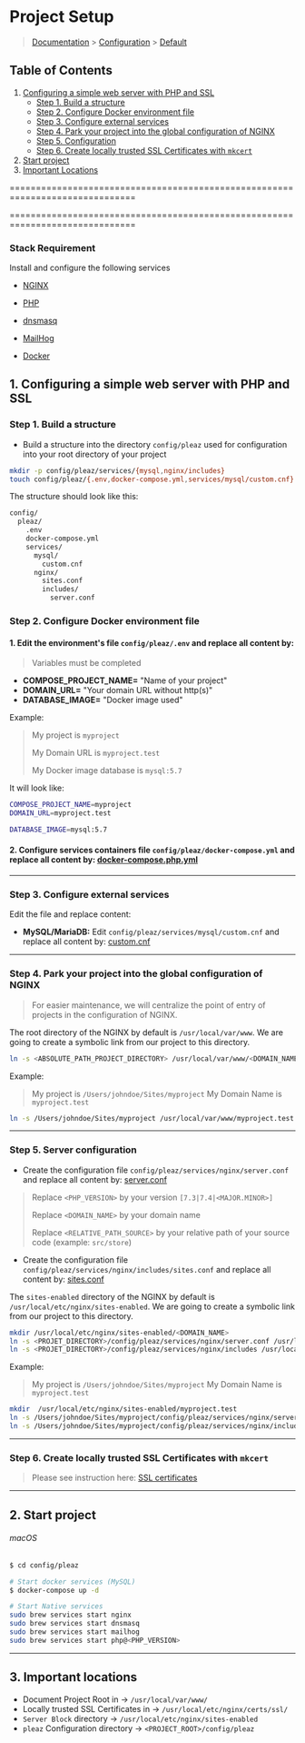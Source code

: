 # Project Setup

> [Documentation](../../../readme.md) > [Configuration](../../readme.md) > [Default](default.md)

## Table of Contents
1. [Configuring a simple web server with PHP and SSL](#markdown-header-1-configuring-a-simple-web-server-with-php-fpm-and-ssl)
    * [Step 1. Build a structure](#markdown-header-step-1-build-a-structure)
    * [Step 2. Configure Docker environment file](#markdown-header-step-2-configure-docker-environment-file)
    * [Step 3. Configure external services](#markdown-header-step-3-configure-externam-services)
    * [Step 4. Park your project into the global configuration of NGINX](#markdown-header-step-4-park-your-project-into-global-configuration-of-nginx)
    * [Step 5. Configuration](#markdown-header-step-5-configuration)
    * [Step 6. Create locally trusted SSL Certificates with `mkcert`](#markdown-header-step-6-create-locally-trusted-ssl-certificates-with-mkcert)
2. [Start project](#markdown-header-2-start-project)
3. [Important Locations](#markdown-header-3-important-locations)

==============================================================================

==============================================================================

### Stack Requirement
Install and configure the following services
- [NGINX](../../../installation/macos/nginx.md)

- [PHP](../../../installation/macos/php.md)

- [dnsmasq](../../../installation/macos/dnsmasq.md)

- [MailHog](../../../installation/macos/mailhog.md)

- [Docker](../../../installation/macos/docker.md)

## 1. Configuring a simple web server with PHP and SSL

### Step 1. Build a structure

* Build a structure into the directory `config/pleaz` used for configuration into your root directory of your project
```bash
mkdir -p config/pleaz/services/{mysql,nginx/includes}
touch config/pleaz/{.env,docker-compose.yml,services/mysql/custom.cnf}
```

The structure should look like this:
```bash
config/
  pleaz/
    .env
    docker-compose.yml
    services/
      mysql/
        custom.cnf
      nginx/
        sites.conf
        includes/
          server.conf
```

### Step 2. Configure Docker environment file

#### 1. Edit the environment's file `config/pleaz/.env` and replace all content by:

> Variables must be completed

- **COMPOSE_PROJECT_NAME=** "Name of your project"
- **DOMAIN_URL=** "Your domain URL without http(s)"
- **DATABASE_IMAGE=** "Docker image used"

Example:
> My project is `myproject`
>
> My Domain URL is `myproject.test`
>
> My Docker image database is `mysql:5.7`

It will look like:
```bash
COMPOSE_PROJECT_NAME=myproject
DOMAIN_URL=myproject.test

DATABASE_IMAGE=mysql:5.7
```

#### 2. Configure services containers file `config/pleaz/docker-compose.yml` and replace all content by: [docker-compose.php.yml](../../../stubs/docker/docker-compose.php.yml)

---

### Step 3. Configure external services

Edit the file and replace content:

- **MySQL/MariaDB:** Edit `config/pleaz/services/mysql/custom.cnf` and replace all content by: [custom.cnf](../../../stubs/docker/services/mysql/custom.cnf)


---

### Step 4. Park your project into the global configuration of NGINX

> For easier maintenance, we will centralize the point of entry of projects in the configuration of NGINX.

The root directory of the NGINX by default is `/usr/local/var/www`. We are going to create a symbolic link from our project to this directory.

```bash
ln -s <ABSOLUTE_PATH_PROJECT_DIRECTORY> /usr/local/var/www/<DOMAIN_NAME>
```

Example:
> My project is `/Users/johndoe/Sites/myproject`
> My Domain Name is `myproject.test`

```bash
ln -s /Users/johndoe/Sites/myproject /usr/local/var/www/myproject.test
```

---

### Step 5. Server configuration

* Create the configuration file `config/pleaz/services/nginx/server.conf` and replace all content by: [server.conf](../../../stubs/nginx/context/servers/default/server.conf)

> Replace `<PHP_VERSION>` by your version `[7.3|7.4|<MAJOR.MINOR>]`
>
> Replace `<DOMAIN_NAME>` by your domain name
>
> Replace `<RELATIVE_PATH_SOURCE>` by your relative path of your source code (example: `src/store`)

* Create the configuration file `config/pleaz/services/nginx/includes/sites.conf` and replace all content by: [sites.conf](../../../stubs/nginx/context/servers/default/includes/sites.conf)

The `sites-enabled` directory of the NGINX by default is `/usr/local/etc/nginx/sites-enabled`.
We are going to create a symbolic link from our project to this directory.

```bash
mkdir /usr/local/etc/nginx/sites-enabled/<DOMAIN_NAME>
ln -s <PROJET_DIRECTORY>/config/pleaz/services/nginx/server.conf /usr/local/etc/nginx/sites-enabled/<DOMAIN_NAME>.conf
ln -s <PROJET_DIRECTORY>/config/pleaz/services/nginx/includes /usr/local/etc/nginx/sites-enabled/<DOMAIN_NAME>/
```

Example:
> My project is `/Users/johndoe/Sites/myproject`
> My Domain Name is `myproject.test`

```bash
mkdir  /usr/local/etc/nginx/sites-enabled/myproject.test
ln -s /Users/johndoe/Sites/myproject/config/pleaz/services/nginx/server.conf /usr/local/etc/nginx/sites-enabled/myproject.test.conf
ln -s /Users/johndoe/Sites/myproject/config/pleaz/services/nginx/includes /usr/local/etc/nginx/sites-enabled/myproject.test/
```

---

### Step 6. Create locally trusted SSL Certificates with `mkcert`

> Please see instruction here: [SSL certificates](../../../configuration/ssl-certificates.md)

---

## 2. Start project

###### macOS
```bash
$ cd config/pleaz

# Start docker services (MySQL)
$ docker-compose up -d

# Start Native services
sudo brew services start nginx
sudo brew services start dnsmasq
sudo brew services start mailhog
sudo brew services start php@<PHP_VERSION>
```

---

## 3. Important locations

* Document Project Root in -> `/usr/local/var/www/`
* Locally trusted SSL Certificates in -> `/usr/local/etc/nginx/certs/ssl/`
* `Server Block` directory -> `/usr/local/etc/nginx/sites-enabled`
* `pleaz` Configuration directory -> `<PROJECT_ROOT>/config/pleaz`

